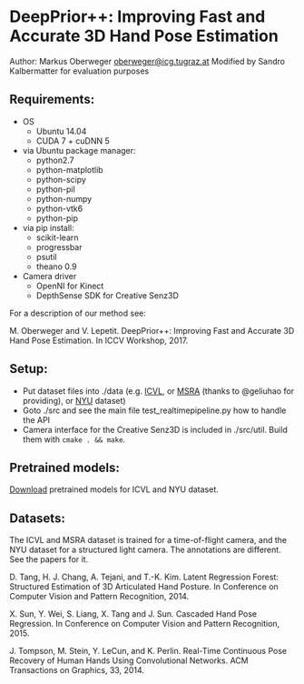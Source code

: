 # DeepPrior++: Improving Fast and Accurate 3D Hand Pose Estimation

Author: Markus Oberweger <oberweger@icg.tugraz.at>
Modified by Sandro Kalbermatter for evaluation purposes

## Requirements:
  * OS
    * Ubuntu 14.04
    * CUDA 7 + cuDNN 5
  * via Ubuntu package manager:
    * python2.7
    * python-matplotlib
    * python-scipy
    * python-pil
    * python-numpy
    * python-vtk6
    * python-pip
  * via pip install:
    * scikit-learn
    * progressbar
    * psutil
    * theano 0.9
  * Camera driver
    * OpenNI for Kinect
    * DepthSense SDK for Creative Senz3D

For a description of our method see:

M. Oberweger and V. Lepetit. DeepPrior++: Improving Fast and Accurate 3D Hand Pose Estimation. In ICCV Workshop, 2017.

## Setup:
  * Put dataset files into ./data (e.g. [ICVL](http://www.iis.ee.ic.ac.uk/~dtang/hand.html), or [MSRA](https://www.dropbox.com/s/bmx2w0zbnyghtp7/cvpr15_MSRAHandGestureDB.zip?dl=0) (thanks to @geliuhao for providing), or [NYU](http://cims.nyu.edu/~tompson/NYU_Hand_Pose_Dataset.htm) dataset)
  * Goto ./src and see the main file test_realtimepipeline.py how to handle the API
  * Camera interface for the Creative Senz3D is included in ./src/util. Build them with `cmake . && make`.

## Pretrained models:
[Download](https://files.icg.tugraz.at/f/04cad84751/?dl=1) pretrained models for ICVL and NYU dataset.

## Datasets:
The ICVL and MSRA dataset is trained for a time-of-flight camera, and the NYU dataset for a structured light camera. The annotations are different. See the papers for it.

D. Tang, H. J. Chang, A. Tejani, and T.-K. Kim. Latent Regression Forest: Structured Estimation of 3D Articulated Hand Posture. In Conference on Computer Vision and Pattern Recognition, 2014.

X. Sun, Y. Wei, S. Liang, X. Tang and J. Sun. Cascaded Hand Pose Regression. In Conference on Computer Vision and Pattern Recognition, 2015.

J. Tompson, M. Stein, Y. LeCun, and K. Perlin. Real-Time Continuous Pose Recovery of Human Hands Using Convolutional Networks. ACM Transactions on Graphics, 33, 2014.
